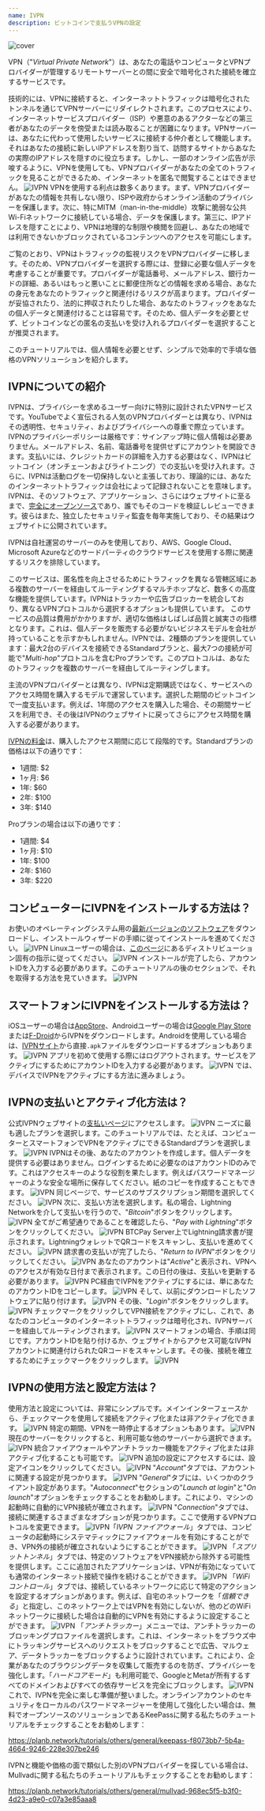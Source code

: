 ```yaml
---
name: IVPN
description: ビットコインで支払うVPNの設定
---
```

![cover](assets/cover.webp)

VPN（"*Virtual Private Network*"）は、あなたの電話やコンピュータとVPNプロバイダーが管理するリモートサーバーとの間に安全で暗号化された接続を確立するサービスです。

技術的には、VPNに接続すると、インターネットトラフィックは暗号化されたトンネルを通じてVPNサーバーにリダイレクトされます。このプロセスにより、インターネットサービスプロバイダー（ISP）や悪意のあるアクターなどの第三者があなたのデータを傍受または読み取ることが困難になります。VPNサーバーは、あなたに代わって使用したいサービスに接続する仲介者として機能します。それはあなたの接続に新しいIPアドレスを割り当て、訪問するサイトからあなたの実際のIPアドレスを隠すのに役立ちます。しかし、一部のオンライン広告が示唆するように、VPNを使用しても、VPNプロバイダーがあなたの全てのトラフィックを見ることができるため、インターネットを匿名で閲覧することはできません。
![IVPN](assets/fr/01.webp)
VPNを使用する利点は数多くあります。まず、VPNプロバイダーがあなたの情報を共有しない限り、ISPや政府からオンライン活動のプライバシーを保護します。次に、特にMITM（man-in-the-middle）攻撃に脆弱な公共Wi-Fiネットワークに接続している場合、データを保護します。第三に、IPアドレスを隠すことにより、VPNは地理的な制限や検閲を回避し、あなたの地域では利用できないかブロックされているコンテンツへのアクセスを可能にします。

ご覧のとおり、VPNはトラフィックの監視リスクをVPNプロバイダーに移します。そのため、VPNプロバイダーを選択する際には、登録に必要な個人データを考慮することが重要です。プロバイダーが電話番号、メールアドレス、銀行カードの詳細、あるいはもっと悪いことに郵便住所などの情報を求める場合、あなたの身元をあなたのトラフィックと関連付けるリスクが高まります。プロバイダーが妥協されたり、法的に押収されたりした場合、あなたのトラフィックをあなたの個人データと関連付けることは容易です。そのため、個人データを必要とせず、ビットコインなどの匿名の支払いを受け入れるプロバイダーを選択することが推奨されます。

このチュートリアルでは、個人情報を必要とせず、シンプルで効率的で手頃な価格のVPNソリューションを紹介します。

## IVPNについての紹介

IVPNは、プライバシーを求めるユーザー向けに特別に設計されたVPNサービスです。YouTubeでよく宣伝される人気のVPNプロバイダーとは異なり、IVPNはその透明性、セキュリティ、およびプライバシーへの尊重で際立っています。
IVPNのプライバシーポリシーは厳格です：サインアップ時に個人情報は必要ありません。メールアドレス、名前、電話番号を提供せずにアカウントを開設できます。支払いには、クレジットカードの詳細を入力する必要はなく、IVPNはビットコイン（オンチェーンおよびライトニング）での支払いを受け入れます。さらに、IVPNは活動ログを一切保持しないと主張しており、理論的には、あなたのインターネットトラフィックは会社によって記録されないことを意味します。
IVPNは、そのソフトウェア、アプリケーション、さらにはウェブサイトに至るまで、[完全にオープンソース](https://github.com/ivpn)であり、誰でもそのコードを検証しレビューできます。彼らはまた、独立したセキュリティ監査を毎年実施しており、その結果はウェブサイトに公開されています。

IVPNは自社運営のサーバーのみを使用しており、AWS、Google Cloud、Microsoft Azureなどのサードパーティのクラウドサービスを使用する際に関連するリスクを排除しています。

このサービスは、匿名性を向上させるためにトラフィックを異なる管轄区域にある複数のサーバーを経由してルーティングするマルチホップなど、数多くの高度な機能を提供しています。IVPNはトラッカーや広告ブロッカーを統合しており、異なるVPNプロトコルから選択するオプションも提供しています。
このサービスの品質は費用がかかりますが、適切な価格はしばしば品質と誠実さの指標となります。これは、個人データを販売する必要がないビジネスモデルを会社が持っていることを示すかもしれません。IVPNでは、2種類のプランを提供しています：最大2台のデバイスを接続できるStandardプランと、最大7つの接続が可能で"*Multi-hop*"プロトコルを含むProプランです。このプロトコルは、あなたのトラフィックを複数のサーバーを経由してルーティングします。

主流のVPNプロバイダーとは異なり、IVPNは定期購読ではなく、サービスへのアクセス時間を購入するモデルで運営しています。選択した期間のビットコインで一度支払います。例えば、1年間のアクセスを購入した場合、その期間サービスを利用でき、その後はIVPNのウェブサイトに戻ってさらにアクセス時間を購入する必要があります。

[IVPNの料金](https://www.ivpn.net/en/pricing/)は、購入したアクセス期間に応じて段階的です。Standardプランの価格は以下の通りです：
- 1週間: $2
- 1ヶ月: $6
- 1年: $60
- 2年: $100
- 3年: $140

Proプランの場合は以下の通りです：
- 1週間: $4
- 1ヶ月: $10
- 1年: $100
- 2年: $160
- 3年: $220

## コンピューターにIVPNをインストールする方法は？
お使いのオペレーティングシステム用の[最新バージョンのソフトウェア](https://www.ivpn.net/en/apps-windows/)をダウンロードし、インストールウィザードの手順に従ってインストールを進めてください。 ![IVPN](assets/notext/02.webp)
Linuxユーザーの場合は、[このページ](https://www.ivpn.net/en/apps-linux/)にあるディストリビューション固有の指示に従ってください。
![IVPN](assets/notext/03.webp)
インストールが完了したら、アカウントIDを入力する必要があります。このチュートリアルの後のセクションで、それを取得する方法を見ていきます。
![IVPN](assets/notext/04.webp)
## スマートフォンにIVPNをインストールする方法は？

iOSユーザーの場合は[AppStore](https://apps.apple.com/us/app/ivpn-secure-vpn-for-privacy/id1193122683)、Androidユーザーの場合は[Google Play Store](https://play.google.com/store/apps/details?id=net.ivpn.client)または[F-Droid](https://f-droid.org/en/packages/net.ivpn.client)からIVPNをダウンロードします。Androidを使用している場合は、[IVPNサイト](https://www.ivpn.net/en/apps-android/)から直接`.apk`ファイルをダウンロードするオプションもあります。
![IVPN](assets/notext/05.webp)
アプリを初めて使用する際にはログアウトされます。サービスをアクティブにするためにアカウントIDを入力する必要があります。
![IVPN](assets/notext/06.webp)
では、デバイスでIVPNをアクティブにする方法に進みましょう。

## IVPNの支払いとアクティブ化方法は？

公式IVPNウェブサイトの[支払いページ](https://www.ivpn.net/en/pricing/)にアクセスします。
![IVPN](assets/notext/07.webp)
ニーズに最も適したプランを選択します。このチュートリアルでは、たとえば、コンピューターとスマートフォンでVPNをアクティブにできるStandardプランを選択します。
![IVPN](assets/notext/08.webp)
IVPNはその後、あなたのアカウントを作成します。個人データを提供する必要はありません。ログインするために必要なのはアカウントIDのみです。これはアクセスキーのような役割を果たします。例えばパスワードマネージャーのような安全な場所に保存してください。紙のコピーを作成することもできます。
![IVPN](assets/notext/09.webp)
同じページで、サービスのサブスクリプション期間を選択してください。
![IVPN](assets/notext/10.webp)
次に、支払い方法を選択します。私の場合、Lightning Networkを介して支払いを行うので、"*Bitcoin*"ボタンをクリックします。
![IVPN](assets/notext/11.webp)
全てがご希望通りであることを確認したら、"*Pay with Lightning*"ボタンをクリックしてください。
![IVPN](assets/notext/12.webp)
BTCPay Server上でLightning請求書が提示されます。LightningウォレットでQRコードをスキャンし、支払いを進めてください。
![IVPN](assets/notext/13.webp) 請求書の支払いが完了したら、"*Return to IVPN*"ボタンをクリックしてください。
![IVPN](assets/notext/14.webp)
あなたのアカウントは"*Active*"と表示され、VPNへのアクセスが有効な日付まで表示されます。この日付の後は、支払いを更新する必要があります。
![IVPN](assets/notext/15.webp)
PC経由でIVPNをアクティブにするには、単にあなたのアカウントIDをコピーします。
![IVPN](assets/notext/16.webp)
そして、以前にダウンロードしたソフトウェアに貼り付けます。
![IVPN](assets/notext/17.webp)
その後、"*Login*"ボタンをクリックします。
![IVPN](assets/notext/18.webp)
チェックマークをクリックしてVPN接続をアクティブにし、これで、あなたのコンピュータのインターネットトラフィックは暗号化され、IVPNサーバーを経由してルーティングされます。
![IVPN](assets/notext/19.webp)
スマートフォンの場合、手順は同じです。アカウントIDを貼り付けるか、ウェブサイトからアクセス可能なIVPNアカウントに関連付けられたQRコードをスキャンします。その後、接続を確立するためにチェックマークをクリックします。
![IVPN](assets/notext/20.webp)
## IVPNの使用方法と設定方法は？

使用方法と設定については、非常にシンプルです。メインインターフェースから、チェックマークを使用して接続をアクティブ化または非アクティブ化できます。
![IVPN](assets/notext/21.webp)
特定の期間、VPNを一時停止するオプションもあります。
![IVPN](assets/notext/22.webp)
現在のサーバーをクリックすると、利用可能な他のサーバーから選択できます。
![IVPN](assets/notext/23.webp)
統合ファイアウォールやアンチトラッカー機能をアクティブ化または非アクティブ化することも可能です。
![IVPN](assets/notext/24.webp)
追加の設定にアクセスするには、設定アイコンをクリックしてください。
![IVPN](assets/notext/25.webp)
"*Account*"タブでは、アカウントに関連する設定が見つかります。
![IVPN](assets/notext/26.webp)
"*General*"タブには、いくつかのクライアント設定があります。"*Autoconnect*"セクションの"*Launch at login*"と"*On launch*"オプションをチェックすることをお勧めします。これにより、マシンの起動時に自動的にVPN接続が確立されます。
![IVPN](assets/notext/27.webp)
"*Connection*"タブでは、接続に関連するさまざまなオプションが見つかります。ここで使用するVPNプロトコルを変更できます。
![IVPN](assets/notext/28.webp)「*IVPN ファイアウォール*」タブでは、コンピュータの起動時にシステマティックにファイアウォールを有効にすることができ、VPN外の接続が確立されないようにすることができます。
![IVPN](assets/notext/29.webp)
「*スプリットトンネル*」タブでは、特定のソフトウェアをVPN接続から除外する可能性を提供します。ここに追加されたアプリケーションは、VPNが有効になっていても通常のインターネット接続で操作を続けることができます。
![IVPN](assets/notext/30.webp)
「*WiFi コントロール*」タブでは、接続しているネットワークに応じて特定のアクションを設定するオプションがあります。例えば、自宅のネットワークを「*信頼できる*」と指定し、このネットワーク上ではVPNを有効にしないが、他のどのWiFiネットワークに接続した場合は自動的にVPNを有効にするように設定することができます。
![IVPN](assets/notext/31.webp)
「*アンチトラッカー*」メニューでは、アンチトラッカーのブロッキングプロファイルを選択します。これは、インターネットをブラウズ中にトラッキングサービスへのリクエストをブロックすることで広告、マルウェア、データトラッカーをブロックするように設計されています。これにより、企業があなたのブラウジングデータを収集して販売するのを防ぎ、プライバシーを強化します。「*ハードコアモード*」も利用可能で、GoogleとMetaが所有するすべてのドメインおよびすべての依存サービスを完全にブロックします。
![IVPN](assets/notext/32.webp)
これで、IVPNを完全に楽しむ準備が整いました。オンラインアカウントのセキュリティをローカルのパスワードマネージャーを使用して強化したい場合は、無料でオープンソースのソリューションであるKeePassに関する私たちのチュートリアルをチェックすることをお勧めします：

https://planb.network/tutorials/others/general/keepass-f8073bb7-5b4a-4664-9246-228e307be246

IVPNと機能や価格の面で類似した別のVPNプロバイダーを探している場合は、Mullvadに関する私たちのチュートリアルもチェックすることをお勧めします：

https://planb.network/tutorials/others/general/mullvad-968ec5f5-b3f0-4d23-a9e0-c07a3e85aaa8